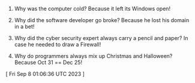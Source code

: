  
1. Why was the computer cold?
Because it left its Windows open!

2. Why did the software developer go broke?
Because he lost his domain in a bet!

3. Why did the cyber security expert always carry a pencil and paper?
In case he needed to draw a Firewall!

4. Why do programmers always mix up Christmas and Halloween?
Because Oct 31 == Dec 25!
 
[ 
Fri Sep  8 01:06:36 UTC 2023
 ]
